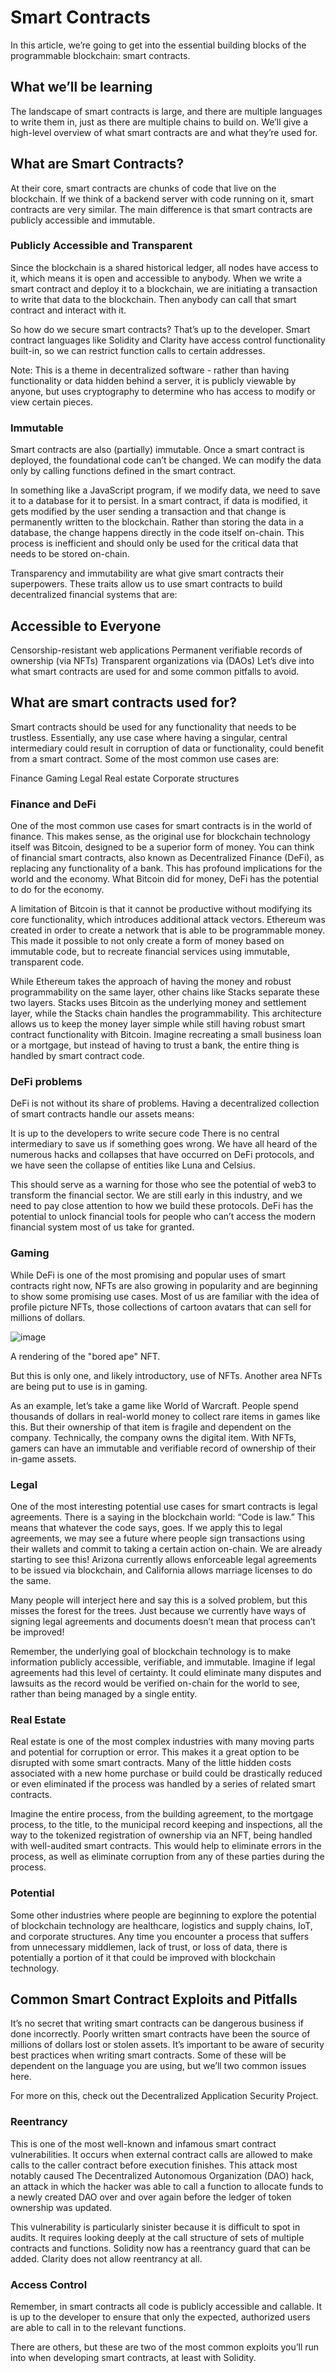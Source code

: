# Smart Contracts
In this article, we’re going to get into the essential building blocks of the programmable blockchain: smart contracts.

## What we’ll be learning
The landscape of smart contracts is large, and there are multiple languages to write them in, just as there are multiple chains to build on. We’ll give a high-level overview of what smart contracts are and what they’re used for.

## What are Smart Contracts?
At their core, smart contracts are chunks of code that live on the blockchain. If we think of a backend server with code running on it, smart contracts are very similar. The main difference is that smart contracts are publicly accessible and immutable.

### Publicly Accessible and Transparent
Since the blockchain is a shared historical ledger, all nodes have access to it, which means it is open and accessible to anybody. When we write a smart contract and deploy it to a blockchain, we are initiating a transaction to write that data to the blockchain. Then anybody can call that smart contract and interact with it.

So how do we secure smart contracts? That’s up to the developer. Smart contract languages like Solidity and Clarity have access control functionality built-in, so we can restrict function calls to certain addresses.

Note: This is a theme in decentralized software - rather than having functionality or data hidden behind a server, it is publicly viewable by anyone, but uses cryptography to determine who has access to modify or view certain pieces.

### Immutable
Smart contracts are also (partially) immutable. Once a smart contract is deployed, the foundational code can’t be changed. We can modify the data only by calling functions defined in the smart contract.

In something like a JavaScript program, if we modify data, we need to save it to a database for it to persist. In a smart contract, if data is modified, it gets modified by the user sending a transaction and that change is permanently written to the blockchain. Rather than storing the data in a database, the change happens directly in the code itself on-chain. This process is inefficient and should only be used for the critical data that needs to be stored on-chain.

Transparency and immutability are what give smart contracts their superpowers. These traits allow us to use smart contracts to build decentralized financial systems that are:

## Accessible to Everyone
Censorship-resistant web applications
Permanent verifiable records of ownership (via NFTs)
Transparent organizations via (DAOs)
Let’s dive into what smart contracts are used for and some common pitfalls to avoid.

## What are smart contracts used for?
Smart contracts should be used for any functionality that needs to be trustless. Essentially, any use case where having a singular, central intermediary could result in corruption of data or functionality, could benefit from a smart contract. Some of the most common use cases are:

Finance
Gaming
Legal
Real estate
Corporate structures
### Finance and DeFi
One of the most common use cases for smart contracts is in the world of finance. This makes sense, as the original use for blockchain technology itself was Bitcoin, designed to be a superior form of money. You can think of financial smart contracts, also known as Decentralized Finance (DeFi), as replacing any functionality of a bank. This has profound implications for the world and the economy. What Bitcoin did for money, DeFi has the potential to do for the economy.

A limitation of Bitcoin is that it cannot be productive without modifying its core functionality, which introduces additional attack vectors. Ethereum was created in order to create a network that is able to be programmable money. This made it possible to not only create a form of money based on immutable code, but to recreate financial services using immutable, transparent code.

While Ethereum takes the approach of having the money and robust programmability on the same layer, other chains like Stacks separate these two layers. Stacks uses Bitcoin as the underlying money and settlement layer, while the Stacks chain handles the programmability. This architecture allows us to keep the money layer simple while still having robust smart contract functionality with Bitcoin. Imagine recreating a small business loan or a mortgage, but instead of having to trust a bank, the entire thing is handled by smart contract code.

### DeFi problems
DeFi is not without its share of problems. Having a decentralized collection of smart contracts handle our assets means:

It is up to the developers to write secure code
There is no central intermediary to save us if something goes wrong.
We have all heard of the numerous hacks and collapses that have occurred on DeFi protocols, and we have seen the collapse of entities like Luna and Celsius.

This should serve as a warning for those who see the potential of web3 to transform the financial sector. We are still early in this industry, and we
need to pay close attention to how we build these protocols. DeFi has the potential to unlock financial tools for people who can’t access the modern
financial system most of us take for granted.

### Gaming
While DeFi is one of the most promising and popular uses of smart contracts right now, NFTs are also growing in popularity and are beginning to show
some promising use cases. Most of us are familiar with the idea of profile picture NFTs, those collections of cartoon
avatars that can sell for millions of dollars.

![image](https://user-images.githubusercontent.com/110959584/196067518-cc1af229-9db7-4dfe-992c-cb6a76b0f627.png)

A rendering of the "bored ape" NFT.

But this is only one, and likely introductory, use of NFTs. Another area NFTs are being put to use is in gaming.

As an example, let’s take a game like World of Warcraft. People spend thousands of dollars in real-world money to collect rare items in games like this. But their ownership of that item is fragile and dependent on the company. Technically, the company owns the digital item. With NFTs, gamers can have an immutable and verifiable record of ownership of their in-game assets.

### Legal
One of the most interesting potential use cases for smart contracts is legal agreements. There is a saying in the blockchain world: “Code is law.” This means that whatever the code says, goes. If we apply this to legal agreements, we may see a future where people sign transactions using their wallets and commit to taking a certain action on-chain. We are already starting to see this! Arizona currently allows enforceable legal agreements to be issued via blockchain, and California allows marriage licenses to do the same.

Many people will interject here and say this is a solved problem, but this misses the forest for the trees. Just because we currently have ways of signing legal agreements and documents doesn’t mean that process can’t be improved!

Remember, the underlying goal of blockchain technology is to make information publicly accessible, verifiable, and immutable. Imagine if legal agreements had this level of certainty. It could eliminate many disputes and lawsuits as the record would be verified on-chain for the world to see, rather than being managed by a single entity.

### Real Estate
Real estate is one of the most complex industries with many moving parts and potential for corruption or error. This makes it a great option to be disrupted with some smart contracts. Many of the little hidden costs associated with a new home purchase or build could be drastically reduced or even eliminated if the process was handled by a series of related smart contracts.

Imagine the entire process, from the building agreement, to the mortgage process, to the title, to the municipal record keeping and inspections, all the way to the tokenized registration of ownership via an NFT, being handled with well-audited smart contracts. This would help to eliminate errors in the process, as well as eliminate corruption from any of these parties during the process.

### Potential
Some other industries where people are beginning to explore the potential of blockchain technology are healthcare, logistics and supply chains, IoT, and corporate structures. Any time you encounter a process that suffers from unnecessary middlemen, lack of trust, or loss of data, there is potentially a portion of it that could be improved with blockchain technology.

## Common Smart Contract Exploits and Pitfalls
It’s no secret that writing smart contracts can be dangerous business if done incorrectly. Poorly written smart contracts have been the source of millions of dollars lost or stolen assets. It’s important to be aware of security best practices when writing smart contracts. Some of these will be dependent on the language you are using, but we’ll two common issues here.

For more on this, check out the Decentralized Application Security Project.

### Reentrancy
This is one of the most well-known and infamous smart contract vulnerabilities. It occurs when external contract calls are allowed to make calls to the caller contract before execution finishes. This attack most notably caused The Decentralized Autonomous Organization (DAO) hack, an attack in which the hacker was able to call a function to allocate funds to a newly created DAO over and over again before the ledger of token ownership was updated.

This vulnerability is particularly sinister because it is difficult to spot in audits. It requires looking deeply at the call structure of sets of multiple contracts and functions. Solidity now has a reentrancy guard that can be added. Clarity does not allow reentrancy at all.

### Access Control
Remember, in smart contracts all code is publicly accessible and callable. It is up to the developer to ensure that only the expected, authorized users are able to call in to the relevant functions.

There are others, but these are two of the most common exploits you’ll run into when developing smart contracts, at least with Solidity.

